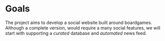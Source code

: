 # Goals

The project aims to develop a social website built around boardgames. Although a complete version, would require a many social features, we will start with supporting a *curated* database and *automated* news feed.